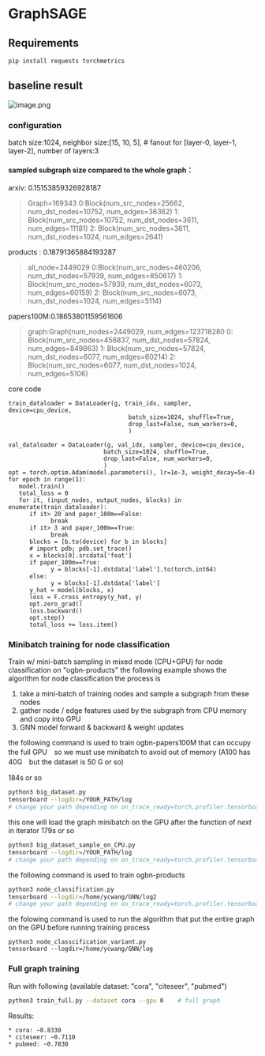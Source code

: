 GraphSAGE
============


Requirements
------------

```bash
pip install requests torchmetrics
```


## baseline result

<!-- ![alt 属性文本]( https://files.slack.com/files-pri/TR41NUQES-F04PV6FCFSR/image.png)


<img src="https://files.slack.com/files-pri/TR41NUQES-F04PV6FCFSR/image.png" alt="图片alt" title="图片title">



![CSDN图标](https://csdnimg.cn/cdn/content-toolbar/csdn-logo_.png?v=20190924.1 "CSDN图标") -->

![image.png](https://s2.loli.net/2023/02/16/QaxvnSr31jgzuDB.png)



### configuration 
batch size:1024,
neighbor size:[15, 10, 5],  # fanout for [layer-0, layer-1, layer-2],
number of layers:3 

#### sampled subgraph size compared to the whole graph：

arxiv: 0.15153859326928187

> Graph=169343
0:Block(num_src_nodes=25662, num_dst_nodes=10752, num_edges=36362)
1:
Block(num_src_nodes=10752, num_dst_nodes=3611, num_edges=11181)
2:
Block(num_src_nodes=3611, num_dst_nodes=1024, num_edges=2641)

products : 0.18791365884193287

> all_node=2449029
0:Block(num_src_nodes=460206, num_dst_nodes=57939, num_edges=850617)
1:
Block(num_src_nodes=57939, num_dst_nodes=6073, num_edges=60159)
2:
Block(num_src_nodes=6073, num_dst_nodes=1024, num_edges=5114)

papers100M:0.18653801159561606

> graph:Graph(num_nodes=2449029, num_edges=123718280
0:
Block(num_src_nodes=456837, num_dst_nodes=57824, num_edges=849863)
1:
Block(num_src_nodes=57824, num_dst_nodes=6077, num_edges=60214)
2:
Block(num_src_nodes=6077, num_dst_nodes=1024, num_edges=5106)


core code
```
train_dataloader = DataLoader(g, train_idx, sampler, device=cpu_device,
                                  batch_size=1024, shuffle=True,
                                  drop_last=False, num_workers=0,
                                  )

val_dataloader = DataLoader(g, val_idx, sampler, device=cpu_device,
                           batch_size=1024, shuffle=True,
                           drop_last=False, num_workers=0,
                           )
opt = torch.optim.Adam(model.parameters(), lr=1e-3, weight_decay=5e-4)
for epoch in range(1):
   model.train()
   total_loss = 0
   for it, (input_nodes, output_nodes, blocks) in enumerate(train_dataloader):
      if it> 20 and paper_100m==False:
            break
      if it> 3 and paper_100m==True:
            break
      blocks = [b.to(device) for b in blocks]
      # import pdb; pdb.set_trace()
      x = blocks[0].srcdata['feat']
      if paper_100m==True:
            y = blocks[-1].dstdata['label'].to(torch.int64)
      else:
            y = blocks[-1].dstdata['label']
      y_hat = model(blocks, x)
      loss = F.cross_entropy(y_hat, y)
      opt.zero_grad()
      loss.backward()
      opt.step()
      total_loss += loss.item()
```


### Minibatch training for node classification

Train w/ mini-batch sampling in mixed mode (CPU+GPU) for node classification on "ogbn-products"
the following example shows the algorithm for node classification
the process is
1. take a mini-batch of training nodes and sample a subgraph from these nodes
2. gather node / edge features used by the subgraph from CPU memory and
   copy into GPU
3. GNN model forward & backward & weight updates

the following command is used to train ogbn-papers100M that can occupy the full GPU　so we must use minibatch to avoid out of memory (A100 has 40G　but the dataset is 50 G or so)

184s or so
```bash
python3 big_dataset.py
tensorboard --logdir=/YOUR_PATH/log
# change your path depending on on_trace_ready=torch.profiler.tensorboard_trace_handler
```

this one will load the graph minibatch on the GPU after the function of _next_ in iterator 
179s or so
```bash
python3 big_dataset_sample_on_CPU.py
tensorboard --logdir=/YOUR_PATH/log
# change your path depending on on_trace_ready=torch.profiler.tensorboard_trace_handler
```


the following command is used to train ogbn-products
```bash
python3 node_classification.py
tensorboard --logdir=/home/ycwang/GNN/log2 
# change your path depending on on_trace_ready=torch.profiler.tensorboard_trace_handler
```



the folowing command is used to run the algorithm that put the entire graph on the GPU before running training process
```
python3 node_classcification_variant.py
tensorboard --logdir=/home/ycwang/GNN/log
````

### Full graph training

Run with following (available dataset: "cora", "citeseer", "pubmed")
```bash
python3 train_full.py --dataset cora --gpu 0    # full graph
```

Results:
```
* cora: ~0.8330 
* citeseer: ~0.7110
* pubmed: ~0.7830
```
